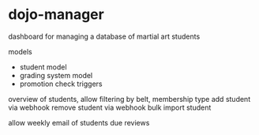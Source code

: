 # dojo-manager

dashboard for managing a database of martial art students

models
- student model
- grading system model
- promotion check triggers

overview of students, allow filtering by belt, membership type
add student via webhook
remove student via webhook
bulk import student

allow weekly email of students due reviews
